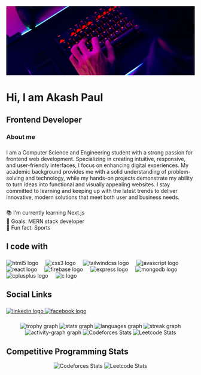 <div align="left">
  <img wight="100%" src="https://raw.githubusercontent.com/AkashPaul923/AkashPaul923/refs/heads/main/cover.png"  />
</div>

###

<h1 align="left">Hi, I am Akash Paul</h1>

###

<h2 align="left">Frontend Developer</h2>

###

<h3 align="left">About me</h3>

###

<p align="left">I am a Computer Science and Engineering student with a strong passion for frontend web development. Specializing in creating intuitive, responsive, and user-friendly interfaces, I focus on enhancing digital experiences. My academic background provides me with a solid understanding of problem-solving and technology, while my hands-on projects demonstrate my ability to turn ideas into functional and visually appealing websites. I stay committed to learning and keeping up with the latest trends to deliver innovative, modern solutions that meet both user and business needs.</p>

###

<p align="left">📚 I'm currently learning Next.js<br>🎯 Goals: MERN stack developer<br>🎲 Fun fact: Sports</p>

###

<h2 align="left">I code with</h2>

###

<div align="left">
  <img src="https://cdn.jsdelivr.net/gh/devicons/devicon/icons/html5/html5-original.svg" height="40" alt="html5 logo"  />
  <img width="12" />
  <img src="https://cdn.jsdelivr.net/gh/devicons/devicon/icons/css3/css3-original.svg" height="40" alt="css3 logo"  />
  <img width="12" />
  <img src="https://cdn.jsdelivr.net/gh/devicons/devicon/icons/tailwindcss/tailwindcss-original-wordmark.svg" height="40" alt="tailwindcss logo"  />
  <img width="12" />
  <img src="https://cdn.jsdelivr.net/gh/devicons/devicon/icons/javascript/javascript-original.svg" height="40" alt="javascript logo"  />
  <img width="12" />
  <img src="https://cdn.jsdelivr.net/gh/devicons/devicon/icons/react/react-original.svg" height="40" alt="react logo"  />
  <img width="12" />
  <img src="https://cdn.jsdelivr.net/gh/devicons/devicon/icons/firebase/firebase-plain.svg" height="40" alt="firebase logo"  />
  <img width="12" />
  <img src="https://cdn.jsdelivr.net/gh/devicons/devicon/icons/express/express-original.svg" height="40" alt="express logo"  />
  <img width="12" />
  <img src="https://cdn.jsdelivr.net/gh/devicons/devicon/icons/mongodb/mongodb-original.svg" height="40" alt="mongodb logo"  />
  <img width="12" />
  <img src="https://cdn.jsdelivr.net/gh/devicons/devicon/icons/cplusplus/cplusplus-original.svg" height="40" alt="cplusplus logo"  />
  <img width="12" />
  <img src="https://cdn.jsdelivr.net/gh/devicons/devicon/icons/c/c-original.svg" height="40" alt="c logo"  />
</div>

###

<h2 align="left">Social Links</h2>

###

<div align="left">
  <a href="https://www.linkedin.com/in/akash-paul-257894318/" target="_blank">
    <img src="https://raw.githubusercontent.com/maurodesouza/profile-readme-generator/master/src/assets/icons/social/linkedin/default.svg" width="52" height="40" alt="linkedin logo"  />
  </a>
  <a href="https://www.facebook.com/akash.paul.664216" target="_blank">
    <img src="https://raw.githubusercontent.com/maurodesouza/profile-readme-generator/master/src/assets/icons/social/facebook/default.svg" width="52" height="40" alt="facebook logo"  />
  </a>
</div>

###

<div align="center">
  <img src="https://github-profile-trophy.vercel.app?username=AkashPaul923&theme=dracula&column=-1&row=1&margin-w=8&margin-h=8&no-bg=false&no-frame=false&order=4" height="150" alt="trophy graph"  />
  <img src="https://github-readme-stats.vercel.app/api?username=AkashPaul923&hide_title=false&hide_rank=false&show_icons=true&include_all_commits=true&count_private=true&disable_animations=false&theme=dracula&locale=en&hide_border=false&order=1" height="150" alt="stats graph"  />
  <img src="https://github-readme-stats.vercel.app/api/top-langs?username=AkashPaul923&locale=en&hide_title=false&layout=compact&card_width=320&langs_count=5&theme=dracula&hide_border=false&order=2" height="150" alt="languages graph"  />
  <img src="https://streak-stats.demolab.com?user=AkashPaul923&locale=en&mode=daily&theme=dracula&hide_border=false&border_radius=5&order=3" height="150" alt="streak graph"  />
  <img src="https://github-readme-activity-graph.vercel.app/graph?username=AkashPaul923&radius=16&theme=react&area=true&order=5" height="300" alt="activity-graph graph"  />
  <img src="https://https://codeforces-readme-stats.vercel.app/api/card?username=AkashPaul_IST_NU_BD&theme=radical" height="150" alt="Codeforces Stats"  />
  <img src="https://leetcard.jacoblin.cool/2002_AkashPaul?ext=contest&theme=dark" height="300" alt="Leetcode Stats"  />
  
</div>

###
<h2 align="left">Competitive Programming Stats</h2>
<div align="center">
  <img src="https://https://codeforces-readme-stats.vercel.app/api/card?username=AkashPaul_IST_NU_BD&theme=radical" height="200" alt="Codeforces Stats"  />
  <img src="https://leetcard.jacoblin.cool/2002_AkashPaul?ext=contest&theme=dark" height="200" alt="Leetcode Stats"  />
</div>

###
